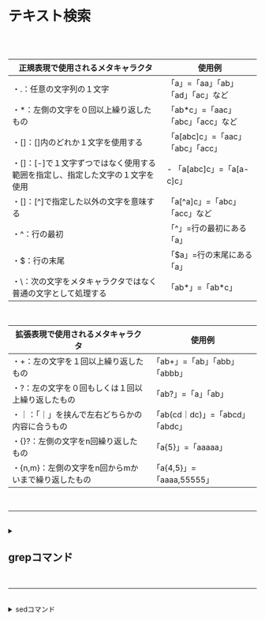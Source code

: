 # テキスト検索

<br> 
<br>

| 正規表現で使用されるメタキャラクタ                                            | 使用例                             |
| ----------------------------------------------------------------------------- | ---------------------------------- |
| ・.：任意の文字列の１文字                                                     | 「a」=「aa」「ab」「ad」「ac」など |
| ・*：左側の文字を０回以上繰り返したもの                                       | 「ab*c」=「aac」「abc」「acc」など |
| ・[]：[]内のどれか１文字を使用する                                            | 「a[abc]c」=「aac」「abc」「acc」  |
| ・[]：[-]で１文字ずつではなく使用する範囲を指定し、指定した文字の１文字を使用 | -   「a[abc]c」=「a[a-c]c」        |
| ・[]：[^]で指定した以外の文字を意味する                                       | 「a[^a]c」=「abc」「acc」など      |
| ・^：行の最初                                                                 | 「^」=行の最初にある「a」          |
| ・$：行の末尾                                                                 | 「$a」=行の末尾にある「a」         |
| ・\：次の文字をメタキャラクタではなく普通の文字として処理する                 | 「ab\*」=「ab*c」                  |


<br>


| 拡張表現で使用されるメタキャラクタ                  | 使用例                          |
| --------------------------------------------------- | ------------------------------- |
| ・+：左の文字を１回以上繰り返したもの               | 「ab+」=「ab」「abb」「abbb」   |
| ・?：左の文字を０回もしくは１回以上繰り返したもの   | 「ab?」=「a」「ab」             |
| ・｜：「｜」を挟んで左右どちらかの内容に合うもの    | 「ab(cd｜dc)」=「abcd」「abdc」 |
| ・{}?：左側の文字をn回繰り返したもの                | 「a{5}」=「aaaaa」              |
| ・{n,m}：左側の文字をn回からmかいまで繰り返したもの | 「a{4,5}」=「aaaa,55555」       |


<br>

--------------------------------------------------------------------

<br>

<details>
<summary>
  
## grepコマンド
</summary>

<br>
  
| コマンド   | 基本構文                                    | 説明                                                                                                     |
| ---------- | ------------------------------------------- | -------------------------------------------------------------------------------------------------------- |
| ***grep*** | grep [オプション] 検索パターン [ファイル名] | ファイルや標準入出力から、正規表現の特定パターンにマッチする文字列を含む行を検索するにはgrepコマンドを利用する |

| ***オプション*** | 説明                                                                                               | ***引数***          |
| ---------------- | -------------------------------------------------------------------------------------------------- | ------------------- |
| -c               | パターン（検索内容）があった行数を指定                                                             | 検索内容 ファイル名 |
| -f               | ファイル名：パターンをファイルから読み込む                                                         |                     |
| -i               | 検索時に大文字と小文字を区別しないい                                                               |                     |
| -n               | 検索結果だけでなく行番号も表示                                                                     |                     |
| -v               | 検索内容がなかった行を表示する                                                                     |                     |
| -E               | 拡張正規表現を使用(egrepと同様)                                                                    |
| -F               | 検索パターンを正規表現することなく固定文字列とする（fgrepと同様）                                  |                     |
|                  |                                                                                                    |
| 備考             | ・ファイルの中に指定した文字列があるか検索する                                                     |
|                  | ・**拡張正規表現**を使うときは「**egrep**」、**正規表現を使わない場合は「fgrep**」コマンドも使える |

</details>




<br>

--------------------------------------------------------------------

<br>

<details>
<summary>
  sedコマンド
</summary>

<br>
  
| コマンド  | 基本構文                                                                    | 説明                                                                |
| --------- | --------------------------------------------------------------------------- | ------------------------------------------------------------------- |
| ***sed*** | sed [オプション] 編集コマンド [ファイル名]                                  | ファイルや標準入力の内容を編集して表示するにはsedコマンドを利用する |
|           | sed [オプション] ***-e*** 編集コマンド1 [-e 編集コマンド2 ...] [ファイル名] |
|           | sed [オプション] ***-f*** スクリプト [ファイル名]                           |


| オプション | 説明                                                                                 | 引数              |
| ---------- | ------------------------------------------------------------------------------------ | ----------------- |
| ・-i       | 編集（削除・置換）した内容をファイルの上書きする                                     | コマンド ファイル |
| ・-e       | 編集コマンドを指定（編集コマンドが１つの場合は省略可）                               |                   |
| ・-f       | 編集コマンドを記述たコマンドを指定                                                   |                   |
| 備考       | ・テキストストリーム（テキストファイルなど）に対して、指定された形で削除や置換を行う |
|            | ・コマンドを指定する事によって削除するか置換するかを選べる                           |
|            | ・「-i」オプションを指定しない限り、ファイルは、上書き保存されない                   |

<br>

| 編集コマンド                       | 説明                                             |
| ---------------------------------- | ------------------------------------------------ |
| **sコマンド（置換）**              |                                                  |
| s/文字列１/文字列２/               | 各行の最初に現れる文字列１を文字列２に置換       |
| **併用可能オプション**             |
| s/文字列１/文字列２/g              | ***g***：全ての文字列１を置換対象にする          |
| s/文字列１/文字列２/i              | ***i***：文字列１の大文字と小文字を区別しない    |
| s/文字列１/&を含む文字列２/        | ***&*** ：文字列１を参照し、置換結果に再利用する |
|                                    |                                                  |
| **dコマンド（行の削除）**          |                                                  |
| /文字列/d                          | 文字列が含まれる行を削除                         |
| 行番号１,行番号２d                 | 行番号１から行番号２までの行を削除               |
|                                    |                                                  |
| **yコマンド（文字の一括置換）**    |                                                  |
| y/文字１文字２.../文字３文字４.../ | 文字１を文字３に、文字２を文字４に               |

</details>




